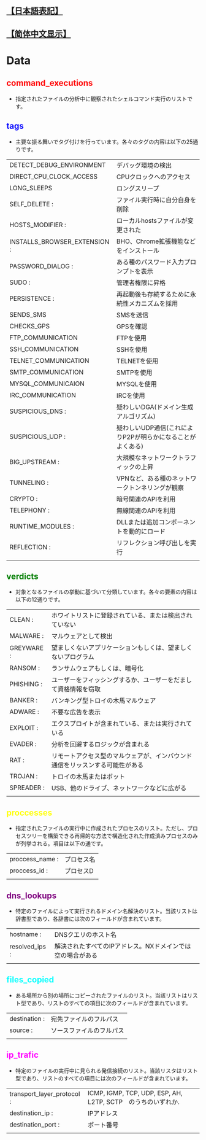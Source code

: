 ## [【日本語表記】](https://github.com/6ambar1ku/white_workers/blob/main/doc/README_DAT_JP.md)
## [【简体中文显示】](https://github.com/6ambar1ku/white_workers/blob/main/doc/README_DAT_CH.md)
# Data
##  <font color="red">command_executions</font>
* 指定されたファイルの分析中に観察されたシェルコマンド実行のリストです。

##  <font color="blue">tags</font>
* 主要な振る舞いでタグ付けを行っています。各々のタグの内容は以下の25通りです。

|              |                                                       | 
| ------------ | ----------------------------------------------------- | 
| DETECT_DEBUG_ENVIRONMENT | デバッグ環境の検出 | 
| DIRECT_CPU_CLOCK_ACCESS | CPUクロックへのアクセス| 
| LONG_SLEEPS | ロングスリープ |
| SELF_DELETE : | ファイル実行時に自分自身を削除 |
| HOSTS_MODIFIER : | ローカルhostsファイルが変更された|
| INSTALLS_BROWSER_EXTENSION : | BHO、Chrome拡張機能などをインストール |
| PASSWORD_DIALOG : | ある種のパスワード入力プロンプトを表示 |
| SUDO : | 管理者権限に昇格 |
| PERSISTENCE : | 再起動後も存続するために永続性メカニズムを採用 |
| SENDS_SMS | SMSを送信　|
| CHECKS_GPS | GPSを確認　|
| FTP_COMMUNICATION | FTPを使用 |
| SSH_COMMUNICATION |  SSHを使用|
| TELNET_COMMUNICATION | TELNETを使用 |
| SMTP_COMMUNICATION |SMTPを使用 |
| MYSQL_COMMUNICAION | MYSQLを使用 |
| IRC_COMMUNICATION | IRCを使用 |
| SUSPICIOUS_DNS : | 疑わしいDGA(ドメイン生成アルゴリズム) |
| SUSPICIOUS_UDP : | 疑わしいUDP通信(これによりP2Pが明らかになることがよくある) |
| BIG_UPSTREAM : | 大規模なネットワークトラフィックの上昇 |
| TUNNELING : | VPNなど、ある種のネットワークトンネリングが観察 |
| CRYPTO : | 暗号関連のAPIを利用 |
| TELEPHONY : | 無線関連のAPIを利用 |
| RUNTIME_MODULES : | DLLまたは追加コンポーネントを動的にロード |
| REFLECTION : | リフレクション呼び出しを実行 |
|              |                                                       | 


##  <font color="green">verdicts</font>
* 対象となるファイルの挙動に基づいて分類しています。各々の要素の内容は以下の12通りです。


|              |                                                       | 
| ------------ | ----------------------------------------------------- | 
| CLEAN : | ホワイトリストに登録されている、または検出されていない |
| MALWARE : | マルウェアとして検出 |
| GREYWARE : | 望ましくないアプリケーションもしくは、望ましくないプログラム |
| RANSOM : | ランサムウェアもしくは、暗号化 |
| PHISHING : | ユーザーをフィッシングするか、ユーザーをだまして資格情報を窃取 |
| BANKER : | バンキング型トロイの木馬マルウェア |
| ADWARE : | 不要な広告を表示 |
| EXPLOIT : | エクスプロイトが含まれている、または実行されている |
| EVADER : | 分析を回避するロジックが含まれる |
| RAT : | リモートアクセス型のマルウェアが、インバウンド通信をリッスンする可能性がある |
| TROJAN : | トロイの木馬またはボット |
| SPREADER : | USB、他のドライブ、ネットワークなどに広がる |
|              |                                                       | 

##  <font color="yellow">proccesses</font>
* 指定されたファイルの実行中に作成されたプロセスのリスト。ただし、プロセスツリーを構築できる再帰的な方法で構造化された作成済みプロセスのみが列挙される。項目は以下の通です。

|              |                                                       | 
| ------------ | ----------------------------------------------------- | 
| proccess_name :   | プロセス名                              | 
| proccess_id : | プロセスD | 
|              |                                                       | 

##  <font color="purple">dns_lookups</font>
*  特定のファイルによって実行されるドメイン名解決のリスト。当該リストは辞書型であり、各辞書には次のフィールドが含まれています。


|              |                                                       | 
| ------------ | ----------------------------------------------------- | 
| hostname :   | DNSクエリのホスト名                               | 
| resolved_ips : | 解決されたすべてのIPアドレス。NXドメインでは空の場合がある | 
|              |                                                       | 

##  <font color="cyan">files_copied</font>
* ある場所から別の場所にコピーされたファイルのリスト。当該リストはリスト型であり、リストのすべての項目に次のフィールドが含まれています。

|              |                                                       | 
| ------------ | ----------------------------------------------------- | 
| destination : | 宛先ファイルのフルパス               | 
| source : | ソースファイルのフルパス                             | 
|              |                                                       | 

##  <font color="magenta">ip_trafic</font>
* 特定のファイルの実行中に見られる発信接続のリスト。当該リスタはリスト型であり、リストのすべての項目には次のフィールドが含まれています。

|              |                                                       | 
| ------------ | ----------------------------------------------------- | 
| transport_layer_protocol : | ICMP, IGMP, TCP, UDP, ESP, AH, L2TP, SCTP　のうちのいずれか.                       | 
| destination_ip : | IPアドレス                                       | 
| destination_port : | ポート番号                                    | 
|              |                                                       | 
